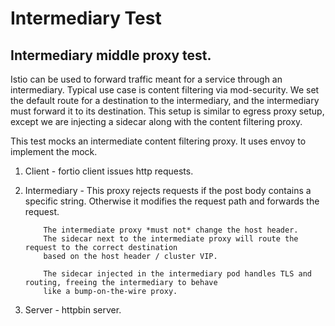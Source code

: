 # Intermediary Test

Intermediary middle proxy test.
-------------------------------

Istio can be used to forward traffic meant for a service through an intermediary.
Typical use case is content filtering via mod-security. We set the default route for
a destination to the intermediary, and the intermediary must forward it to its destination.
This setup is similar to egress proxy setup, except we are injecting a sidecar along with
the content filtering proxy.


This test mocks an intermediate content filtering proxy.
It uses envoy to implement the mock.

1. Client - fortio client issues http requests.
2. Intermediary - This proxy rejects requests if the post body contains a specific string.
           Otherwise it modifies the request path and forwards the request.

           The intermediate proxy *must not* change the host header.
           The sidecar next to the intermediate proxy will route the request to the correct destination
           based on the host header / cluster VIP.

           The sidecar injected in the intermediary pod handles TLS and routing, freeing the intermediary to behave
           like a bump-on-the-wire proxy.
3. Server - httpbin server.
